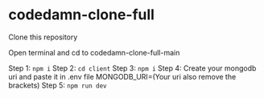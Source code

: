 # codedamn-clone-full

Clone this repository

Open terminal and cd to codedamn-clone-full-main

Step 1: `npm i`
Step 2: `cd client`
Step 3: `npm i`
Step 4: Create your mongodb uri and paste it in .env file MONGODB_URI=(Your uri also remove the brackets)
Step 5: `npm run dev`


